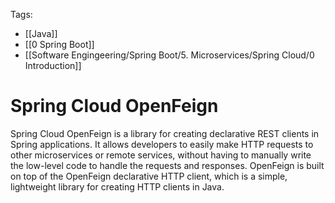 Tags: 
- [[Java]]
- [[0 Spring Boot]]
- [[Software Engingeering/Spring Boot/5. Microservices/Spring Cloud/0 Introduction]]
# Spring Cloud OpenFeign

Spring Cloud OpenFeign is a library for creating declarative REST clients in Spring applications. It allows developers to easily make HTTP requests to other microservices or remote services, without having to manually write the low-level code to handle the requests and responses. OpenFeign is built on top of the OpenFeign declarative HTTP client, which is a simple, lightweight library for creating HTTP clients in Java.